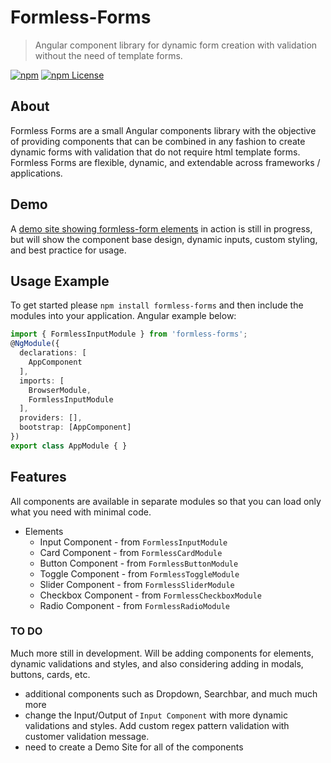 # Formless-Forms

> Angular component library for dynamic form creation with validation without the need of template forms.

[![npm](https://img.shields.io/npm/v/formless-forms.svg?style=flat-square)](https://www.npmjs.com/package/formless-forms)
[![npm License](https://img.shields.io/npm/l/formless-forms.svg?style=flat-square)](https://github.com/superman2971/formless-forms/blob/master/LICENSE)

## About

Formless Forms are a small Angular components library with the objective of providing components that can be combined in any fashion to create dynamic forms with validation that do not require html template forms. Formless Forms are flexible, dynamic, and extendable across frameworks / applications.

## Demo

A [demo site showing formless-form elements](http://formless-forms.bitballoon.com/) in action is still in progress, but will show the component base design, dynamic inputs, custom styling, and best practice for usage.

## Usage Example

To get started please `npm install formless-forms` and then include the modules into your application. Angular example below:

```typescript
import { FormlessInputModule } from 'formless-forms';
@NgModule({
  declarations: [
    AppComponent
  ],
  imports: [
    BrowserModule,
    FormlessInputModule
  ],
  providers: [],
  bootstrap: [AppComponent]
})
export class AppModule { }
```

## Features

All components are available in separate modules so that you can load only what you need with minimal code.

* Elements
  * Input Component - from `FormlessInputModule`
  * Card Component - from `FormlessCardModule`
  * Button Component - from `FormlessButtonModule`
  * Toggle Component - from `FormlessToggleModule`
  * Slider Component - from `FormlessSliderModule`
  * Checkbox Component - from `FormlessCheckboxModule`
  * Radio Component - from `FormlessRadioModule`

### TO DO

Much more still in development. Will be adding components for elements, dynamic validations and styles, and also considering adding in modals, buttons, cards, etc.

* additional components such as Dropdown, Searchbar, and much much more
* change the Input/Output of `Input Component` with more dynamic validations and styles. Add custom regex pattern validation with customer validation message.
* need to create a Demo Site for all of the components
